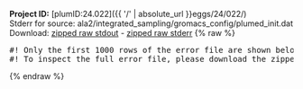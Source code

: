 **Project ID:** [plumID:24.022]({{ '/' | absolute_url }}eggs/24/022/)  
Stderr for source:  ala2/integrated_sampling/gromacs_config/plumed_init.dat   
Download: [zipped raw stdout](plumed_init.dat.plumed_master.stdout.txt.zip) - [zipped raw stderr](plumed_init.dat.plumed_master.stderr.txt.zip) 
{% raw %}
<pre>
#! Only the first 1000 rows of the error file are shown below
#! To inspect the full error file, please download the zipped raw stderr file above
</pre>
{% endraw %}
